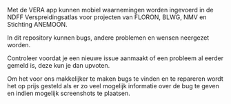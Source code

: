 Met de VERA app kunnen mobiel waarnemingen worden ingevoerd in de NDFF Verspreidingsatlas voor projecten van FLORON, BLWG, NMV en Stichting ANEMOON.

In dit repository kunnen bugs, andere problemen en wensen neergezet worden.

Controleer voordat je een nieuwe issue aanmaakt of een probleem al eerder gemeld is, deze kun je dan upvoten.

Om het voor ons makkelijker te maken bugs te vinden en te repareren wordt het op prijs gesteld als er zo veel mogelijk informatie over de bug te geven en indien mogelijk screenshots te plaatsen.

